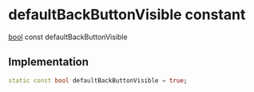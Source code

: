


# defaultBackButtonVisible constant






[bool](https://api.flutter.dev/flutter/dart-core/bool-class.html) const defaultBackButtonVisible
  







## Implementation

```dart
static const bool defaultBackButtonVisible = true;


```







